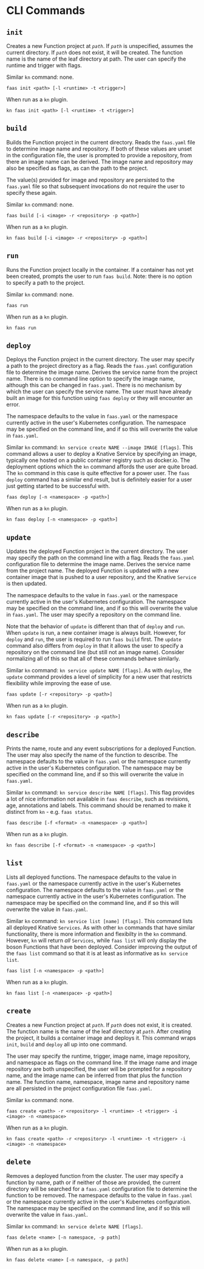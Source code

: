 # CLI Commands

## `init`

Creates a new Function project at _`path`_. If _`path`_ is unspecified, assumes the current directory. If _`path`_ does not exist, it will be created. The function name is the name of the leaf directory at path. The user can specify the runtime and trigger with flags.

Similar `kn` command: none.

```console
faas init <path> [-l <runtime> -t <trigger>]
```

When run as a `kn` plugin.

```console
kn faas init <path> [-l <runtime> -t <trigger>]
```

## `build`

Builds the Function project in the current directory. Reads the `faas.yaml` file to determine image name and repository. If both of these values are unset in the configuration file, the user is prompted to provide a repository, from there an image name can be derived. The image name and repository may also be specified as flags, as can the path to the project.

The value(s) provided for image and repository are persisted to the `faas.yaml` file so that subsequent invocations do not require the user to specify these again.

Similar `kn` command: none.

```console
faas build [-i <image> -r <repository> -p <path>]
```

When run as a `kn` plugin.

```console
kn faas build [-i <image> -r <repository> -p <path>]
```

## `run`

Runs the Function project locally in the container. If a container has not yet been created, prompts the user to run `faas build`. Note: there is no option to specify a path to the project.

Similar `kn` command: none.

```console
faas run
```

When run as a `kn` plugin.

```console
kn faas run
```

## `deploy`

Deploys the Function project in the current directory. The user may specify a path to the project directory as a flag. Reads the `faas.yaml` configuration file to determine the image name. Derives the service name from the project name. There is no command line option to specify the image name, although this can be changed in `faas.yaml`. There is no mechanism by which the user can specify the service name. The user must have already built an image for this function using `faas deploy` or they will encounter an error.

The namespace defaults to the value in `faas.yaml` or the namespace currently active in the user's Kubernetes configuration. The namespace may be specified on the command line, and if so this will overwrite the value in `faas.yaml`.

Similar `kn` command: `kn service create NAME --image IMAGE [flags]`. This command allows a user to deploy a Knative Service by specifying an image, typically one hosted on a public container registry such as docker.io. The deployment options which the `kn` command affords the user are quite broad. The `kn` command in this case is quite effective for a power user. The `faas deploy` command has a similar end result, but is definitely easier for a user just getting started to be successful with.

```console
faas deploy [-n <namespace> -p <path>]
```

When run as a `kn` plugin.

```console
kn faas deploy [-n <namespace> -p <path>]
```

## `update`

Updates the deployed Function project in the current directory. The user may specify the path on the command line with a flag. Reads the `faas.yaml` configuration file to determine the image name. Derives the service name from the project name. The deployed Function is updated with a new container image that is pushed to a user repository, and the Knative `Service` is then updated.

The namespace defaults to the value in `faas.yaml` or the namespace currently active in the user's Kubernetes configuration. The namespace may be specified on the command line, and if so this will overwrite the value in `faas.yaml`. The user may specify a repository on the command line.

Note that the behavior of `update` is different than that of `deploy` and `run`.  When `update` is run, a new container image is always built. However, for `deploy` and `run`, the user is required to run `faas build` first. The `update` command also differs from `deploy` in that it allows the user to specify a repository on the command line (but still not an image name). Consider normalizing all of this so that all of these commands behave similarly.

Similar `kn` command: `kn service update NAME [flags]`. As with `deploy`, the `update` command provides a level of simplicity for a new user that restricts flexibility while improving the ease of use.

```console
faas update [-r <repository> -p <path>]
```

When run as a `kn` plugin.

```console
kn faas update [-r <repository> -p <path>]
```

## `describe`

Prints the name, route and any event subscriptions for a deployed Function. The user may also specify the name of the function to describe. The namespace defaults to the value in `faas.yaml` or the namespace currently active in the user's Kubernetes configuration. The namespace may be specified on the command line, and if so this will overwrite the value in `faas.yaml`.

Similar `kn` command: `kn service describe NAME [flags]`. This flag provides a lot of nice information not available in `faas describe`, such as revisions, age, annotations and labels. This command should be renamed to make it distinct from `kn` - e.g. `faas status`.

```console
faas describe [-f <format> -n <namespace> -p <path>]
```

When run as a `kn` plugin.

```console
kn faas describe [-f <format> -n <namespace> -p <path>]
```

## `list`

Lists all deployed functions. The namespace defaults to the value in `faas.yaml` or the namespace currently active in the user's Kubernetes configuration. The namespace defaults to the value in `faas.yaml` or the namespace currently active in the user's Kubernetes configuration. The namespace may be specified on the command line, and if so this will overwrite the value in `faas.yaml`.

Similar `kn` command: `kn service list [name] [flags]`. This command lists all deployed Knative `Services`. As with other `kn` commands that have similar functionality, there is more information and flexibilty in the `kn` command. However, `kn` will return _all_ `Services`, while `faas list` will only display the boson Functions that have been deployed. Consider improving the output of the `faas list` command so that it is at least as informative as `kn service list`.

```console
faas list [-n <namespace> -p <path>]
```

When run as a `kn` plugin.

```console
kn faas list [-n <namespace> -p <path>]
```

## `create`

Creates a new Function project at _`path`_. If _`path`_ does not exist, it is created. The function name is the name of the leaf directory at _`path`_. After creating the project, it builds a container image and deploys it. This command wraps `init`, `build` and `deploy` all up into one command.

The user may specify the runtime, trigger, image name, image repository, and namespace as flags on the command line. If the image name and image repository are both unspecified, the user will be prompted for a repository name, and the image name can be inferred from that plus the function name. The function name, namespace, image name and repository name are all persisted in the project configuration file `faas.yaml`.

Similar `kn` command: none.

```console
faas create <path> -r <repository> -l <runtime> -t <trigger> -i <image> -n <namespace>
```

When run as a `kn` plugin.

```console
kn faas create <path> -r <repository> -l <runtime> -t <trigger> -i <image> -n <namespace>
```

## `delete`

Removes a deployed function from the cluster. The user may specify a function by name, path or if neither of those are provided, the current directory will be searched for a `faas.yaml` configuration file to determine the function to be removed. The namespace defaults to the value in `faas.yaml` or the namespace currently active in the user's Kubernetes configuration. The namespace may be specified on the command line, and if so this will overwrite the value in `faas.yaml`.

Similar `kn` command: `kn service delete NAME [flags]`.

```console
faas delete <name> [-n namespace, -p path]
```

When run as a `kn` plugin.

```console
kn faas delete <name> [-n namespace, -p path]
```
